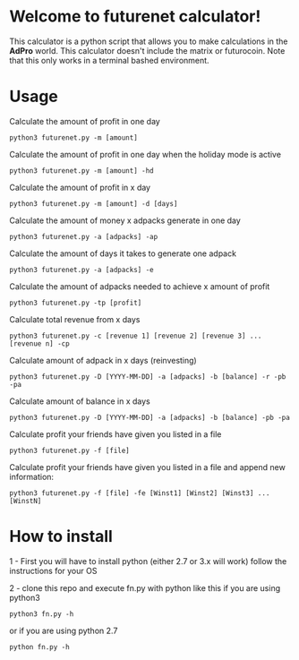 # Welcome to futurenet calculator!

This calculator is a python script that allows you to make calculations in the **AdPro** world.
This calculator doesn't include the matrix or futurocoin.
Note that this only works in a terminal bashed environment.


# Usage
Calculate the amount of profit in one day
```
python3 futurenet.py -m [amount]
```
Calculate the amount of profit in one day when the holiday mode is active
```
python3 futurenet.py -m [amount] -hd
```

Calculate the amount of profit in x day
```
python3 futurenet.py -m [amount] -d [days]
```

Calculate the amount of money x adpacks generate  in one day
```
python3 futurenet.py -a [adpacks] -ap
```

Calculate the amount of days it takes to generate one adpack
```
python3 futurenet.py -a [adpacks] -e
```

Calculate the amount of adpacks needed to achieve x amount of profit
```
python3 futurenet.py -tp [profit]
```

Calculate total revenue from x days
```
python3 futurenet.py -c [revenue 1] [revenue 2] [revenue 3] ... [revenue n] -cp
```

Calculate amount of adpack in x days (reinvesting)
```
python3 futurenet.py -D [YYYY-MM-DD] -a [adpacks] -b [balance] -r -pb -pa
```

Calculate amount of balance in x days
```
python3 futurenet.py -D [YYYY-MM-DD] -a [adpacks] -b [balance] -pb -pa
```

Calculate profit your friends have given you listed in a file
```
python3 futurenet.py -f [file]
```
Calculate profit your friends have given you listed in a file and append new information:
```
python3 futurenet.py -f [file] -fe [Winst1] [Winst2] [Winst3] ... [WinstN]
```

# How to install
1 - First you will have to install python (either 2.7 or 3.x will work)
follow the instructions for your OS

2 - clone this repo and execute fn.py with python like this if you are using python3
```
python3 fn.py -h
```
or if you are using python 2.7
```
python fn.py -h
```

